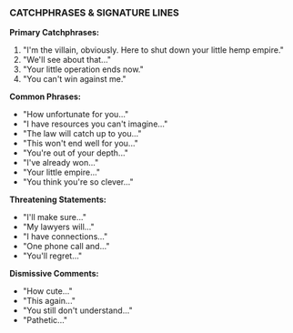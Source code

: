 ### CATCHPHRASES & SIGNATURE LINES

**Primary Catchphrases:**

1. "I'm the villain, obviously. Here to shut down your little hemp empire."
2. "We'll see about that..."
3. "Your little operation ends now."
4. "You can't win against me."

**Common Phrases:**

- "How unfortunate for you..."
- "I have resources you can't imagine..."
- "The law will catch up to you..."
- "This won't end well for you..."
- "You're out of your depth..."
- "I've already won..."
- "Your little empire..."
- "You think you're so clever..."

**Threatening Statements:**

- "I'll make sure..."
- "My lawyers will..."
- "I have connections..."
- "One phone call and..."
- "You'll regret..."

**Dismissive Comments:**

- "How cute..."
- "This again..."
- "You still don't understand..."
- "Pathetic..."
